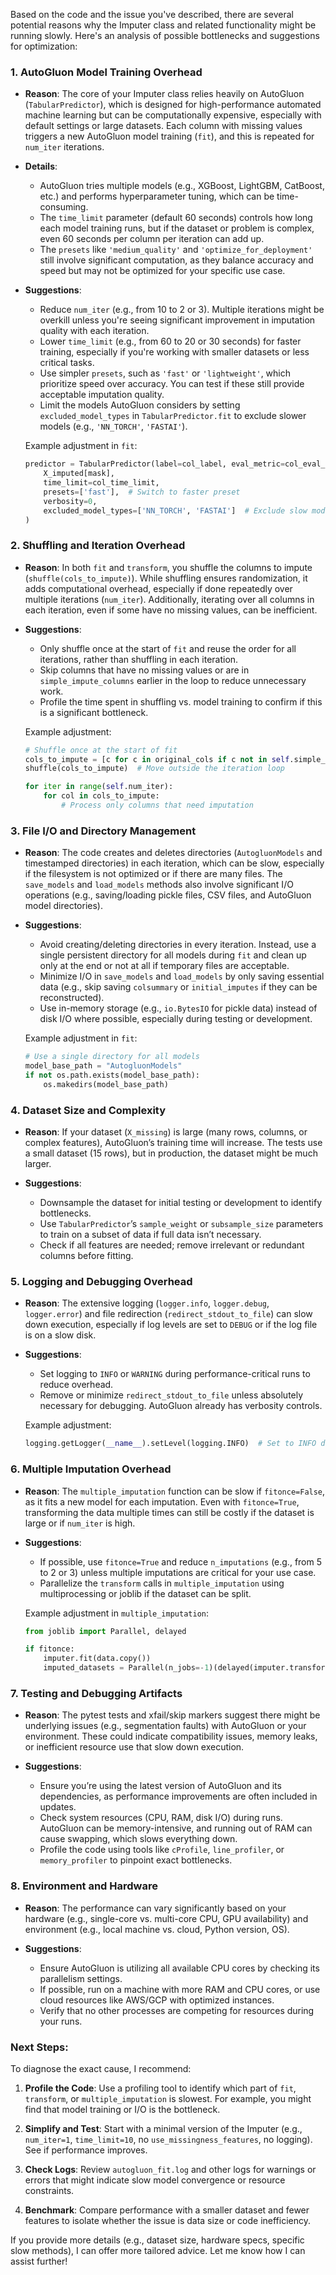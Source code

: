 Based on the code and the issue you've described, there are several potential reasons why the Imputer class and related functionality might be running slowly. Here's an analysis of possible bottlenecks and suggestions for optimization:

### 1. **AutoGluon Model Training Overhead**
   - **Reason**: The core of your Imputer class relies heavily on AutoGluon (`TabularPredictor`), which is designed for high-performance automated machine learning but can be computationally expensive, especially with default settings or large datasets. Each column with missing values triggers a new AutoGluon model training (`fit`), and this is repeated for `num_iter` iterations.
   - **Details**:
     - AutoGluon tries multiple models (e.g., XGBoost, LightGBM, CatBoost, etc.) and performs hyperparameter tuning, which can be time-consuming.
     - The `time_limit` parameter (default 60 seconds) controls how long each model training runs, but if the dataset or problem is complex, even 60 seconds per column per iteration can add up.
     - The `presets` like `'medium_quality'` and `'optimize_for_deployment'` still involve significant computation, as they balance accuracy and speed but may not be optimized for your specific use case.

   - **Suggestions**:
     - Reduce `num_iter` (e.g., from 10 to 2 or 3). Multiple iterations might be overkill unless you're seeing significant improvement in imputation quality with each iteration.
     - Lower `time_limit` (e.g., from 60 to 20 or 30 seconds) for faster training, especially if you're working with smaller datasets or less critical tasks.
     - Use simpler `presets`, such as `'fast'` or `'lightweight'`, which prioritize speed over accuracy. You can test if these still provide acceptable imputation quality.
     - Limit the models AutoGluon considers by setting `excluded_model_types` in `TabularPredictor.fit` to exclude slower models (e.g., `'NN_TORCH'`, `'FASTAI'`).

     Example adjustment in `fit`:
     ```python
     predictor = TabularPredictor(label=col_label, eval_metric=col_eval_metric, path=model_save_path_for_predictor).fit(
         X_imputed[mask],
         time_limit=col_time_limit,
         presets=['fast'],  # Switch to faster preset
         verbosity=0,
         excluded_model_types=['NN_TORCH', 'FASTAI']  # Exclude slow models
     )
     ```

### 2. **Shuffling and Iteration Overhead**
   - **Reason**: In both `fit` and `transform`, you shuffle the columns to impute (`shuffle(cols_to_impute)`). While shuffling ensures randomization, it adds computational overhead, especially if done repeatedly over multiple iterations (`num_iter`). Additionally, iterating over all columns in each iteration, even if some have no missing values, can be inefficient.

   - **Suggestions**:
     - Only shuffle once at the start of `fit` and reuse the order for all iterations, rather than shuffling in each iteration.
     - Skip columns that have no missing values or are in `simple_impute_columns` earlier in the loop to reduce unnecessary work.
     - Profile the time spent in shuffling vs. model training to confirm if this is a significant bottleneck.

     Example adjustment:
     ```python
     # Shuffle once at the start of fit
     cols_to_impute = [c for c in original_cols if c not in self.simple_impute_columns]
     shuffle(cols_to_impute)  # Move outside the iteration loop

     for iter in range(self.num_iter):
         for col in cols_to_impute:
             # Process only columns that need imputation
     ```

### 3. **File I/O and Directory Management**
   - **Reason**: The code creates and deletes directories (`AutogluonModels` and timestamped directories) in each iteration, which can be slow, especially if the filesystem is not optimized or if there are many files. The `save_models` and `load_models` methods also involve significant I/O operations (e.g., saving/loading pickle files, CSV files, and AutoGluon model directories).

   - **Suggestions**:
     - Avoid creating/deleting directories in every iteration. Instead, use a single persistent directory for all models during `fit` and clean up only at the end or not at all if temporary files are acceptable.
     - Minimize I/O in `save_models` and `load_models` by only saving essential data (e.g., skip saving `colsummary` or `initial_imputes` if they can be reconstructed).
     - Use in-memory storage (e.g., `io.BytesIO` for pickle data) instead of disk I/O where possible, especially during testing or development.

     Example adjustment in `fit`:
     ```python
     # Use a single directory for all models
     model_base_path = "AutogluonModels"
     if not os.path.exists(model_base_path):
         os.makedirs(model_base_path)
     ```

### 4. **Dataset Size and Complexity**
   - **Reason**: If your dataset (`X_missing`) is large (many rows, columns, or complex features), AutoGluon’s training time will increase. The tests use a small dataset (15 rows), but in production, the dataset might be much larger.

   - **Suggestions**:
     - Downsample the dataset for initial testing or development to identify bottlenecks.
     - Use `TabularPredictor`’s `sample_weight` or `subsample_size` parameters to train on a subset of data if full data isn’t necessary.
     - Check if all features are needed; remove irrelevant or redundant columns before fitting.

### 5. **Logging and Debugging Overhead**
   - **Reason**: The extensive logging (`logger.info`, `logger.debug`, `logger.error`) and file redirection (`redirect_stdout_to_file`) can slow down execution, especially if log levels are set to `DEBUG` or if the log file is on a slow disk.

   - **Suggestions**:
     - Set logging to `INFO` or `WARNING` during performance-critical runs to reduce overhead.
     - Remove or minimize `redirect_stdout_to_file` unless absolutely necessary for debugging. AutoGluon already has verbosity controls.

     Example adjustment:
     ```python
     logging.getLogger(__name__).setLevel(logging.INFO)  # Set to INFO during production runs
     ```

### 6. **Multiple Imputation Overhead**
   - **Reason**: The `multiple_imputation` function can be slow if `fitonce=False`, as it fits a new model for each imputation. Even with `fitonce=True`, transforming the data multiple times can still be costly if the dataset is large or if `num_iter` is high.

   - **Suggestions**:
     - If possible, use `fitonce=True` and reduce `n_imputations` (e.g., from 5 to 2 or 3) unless multiple imputations are critical for your use case.
     - Parallelize the `transform` calls in `multiple_imputation` using multiprocessing or joblib if the dataset can be split.

     Example adjustment in `multiple_imputation`:
     ```python
     from joblib import Parallel, delayed

     if fitonce:
         imputer.fit(data.copy())
         imputed_datasets = Parallel(n_jobs=-1)(delayed(imputer.transform)(data.copy()) for _ in range(n_imputations))
     ```

### 7. **Testing and Debugging Artifacts**
   - **Reason**: The pytest tests and xfail/skip markers suggest there might be underlying issues (e.g., segmentation faults) with AutoGluon or your environment. These could indicate compatibility issues, memory leaks, or inefficient resource use that slow down execution.

   - **Suggestions**:
     - Ensure you’re using the latest version of AutoGluon and its dependencies, as performance improvements are often included in updates.
     - Check system resources (CPU, RAM, disk I/O) during runs. AutoGluon can be memory-intensive, and running out of RAM can cause swapping, which slows everything down.
     - Profile the code using tools like `cProfile`, `line_profiler`, or `memory_profiler` to pinpoint exact bottlenecks.

### 8. **Environment and Hardware**
   - **Reason**: The performance can vary significantly based on your hardware (e.g., single-core vs. multi-core CPU, GPU availability) and environment (e.g., local machine vs. cloud, Python version, OS).

   - **Suggestions**:
     - Ensure AutoGluon is utilizing all available CPU cores by checking its parallelism settings.
     - If possible, run on a machine with more RAM and CPU cores, or use cloud resources like AWS/GCP with optimized instances.
     - Verify that no other processes are competing for resources during your runs.

### Next Steps:
To diagnose the exact cause, I recommend:

1. **Profile the Code**: Use a profiling tool to identify which part of `fit`, `transform`, or `multiple_imputation` is slowest. For example, you might find that model training or I/O is the bottleneck.

2. **Simplify and Test**: Start with a minimal version of the Imputer (e.g., `num_iter=1`, `time_limit=10`, no `use_missingness_features`, no logging). See if performance improves.

3. **Check Logs**: Review `autogluon_fit.log` and other logs for warnings or errors that might indicate slow model convergence or resource constraints.

4. **Benchmark**: Compare performance with a smaller dataset and fewer features to isolate whether the issue is data size or code inefficiency.

If you provide more details (e.g., dataset size, hardware specs, specific slow methods), I can offer more tailored advice. Let me know how I can assist further!